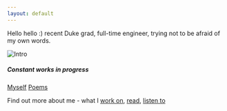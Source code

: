 ```yaml
---
layout: default
---
```


Hello hello :) recent Duke grad, full-time engineer, trying not to be afraid of my own words. <br>

![Intro](intropic.jpg)

##### Constant works in progress

[Myself](intro.md)
[Poems](poems.md)


Find out more about me - what I [work on](https://www.linkedin.com/in/cristina-lai), [read](https://www.goodreads.com/user/show/88835000-cristina-lai), [listen to](https://open.spotify.com/user/boltzmannconstant?si=mUijI5z2QrmmoA-ZBzb3kw) <br>







